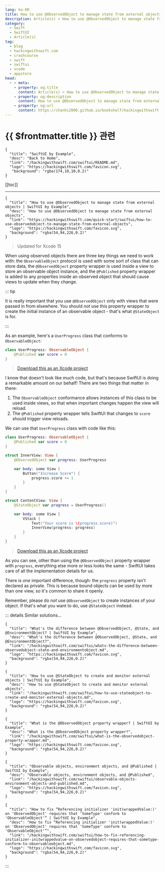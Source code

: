 ```yaml
---
lang: ko-KR
title: How to use @ObservedObject to manage state from external objects
description: Article(s) > How to use @ObservedObject to manage state from external objects
category:
  - Swift
  - SwiftUI
  - Article(s)
tag: 
  - blog
  - hackingwithswift.com
  - crashcourse
  - swift
  - swiftui
  - xcode
  - appstore
head:
  - - meta:
    - property: og:title
      content: Article(s) > How to use @ObservedObject to manage state from external objects
    - property: og:description
      content: How to use @ObservedObject to manage state from external objects
    - property: og:url
      content: https://chanhi2000.github.io/bookshelf/hackingwithswift.com/swiftui/how-to-use-observedobject-to-manage-state-from-external-objects.html
---
```


# {{ $frontmatter.title }} 관련

```component VPCard
{
  "title": "SwiftUI by Example",
  "desc": "Back to Home",
  "link": "/hackingwithswift.com/swiftui/README.md",
  "logo": "https://hackingwithswift.com/favicon.svg",
   "background": "rgba(174,10,10,0.2)"
}
```

[[toc]]

---

```component VPCard
{
  "title": "How to use @ObservedObject to manage state from external objects | SwiftUI by Example",
  "desc": "How to use @ObservedObject to manage state from external objects",
  "link": "https://hackingwithswift.com/quick-start/swiftui/how-to-use-observedobject-to-manage-state-from-external-objects",
  "logo": "https://hackingwithswift.com/favicon.svg",
  "background": "rgba(54,94,226,0.2)"
}
```

> Updated for Xcode 15

When using observed objects there are three key things we need to work with: the `ObservableObject` protocol is used with some sort of class that can store data, the `@ObservedObject` property wrapper is used inside a view to store an observable object instance, and the `@Published` property wrapper is added to any properties inside an observed object that should cause views to update when they change.

::: tip

It is really important that you use `@ObservedObject` only with views that were passed in from elsewhere. You should *not* use this property wrapper to create the initial instance of an observable object - that's what `@StateObject` is for.

:::

As an example, here's a `UserProgress` class that conforms to `ObservableObject`:

```swift
class UserProgress: ObservableObject {
    @Published var score = 0
}
```

> [<FontIcon icon="fas fa-file-zipper"/>Download this as an Xcode project](https://hackingwithswift.com/files/projects/swiftui/how-to-use-observedobject-to-manage-state-from-external-objects-1.zip)

<VidStack src="https://hackingwithswift.com/img/books/quick-start/swiftui/how-to-use-observedobject-to-manage-state-from-external-objects-1~dark.mp4" />

I know that doesn't look like much code, but that's because SwiftUI is doing a remarkable amount on our behalf! There are two things that matter in there:

1. The `ObservableObject` conformance allows instances of this class to be used inside views, so that when important changes happen the view will reload.
2. The `@Published` property wrapper tells SwiftUI that changes to `score` should trigger view reloads.

We can use that `UserProgress` class with code like this:

```swift
class UserProgress: ObservableObject {
    @Published var score = 0
}

struct InnerView: View {
    @ObservedObject var progress: UserProgress

    var body: some View {
        Button("Increase Score") {
            progress.score += 1
        }
    }
}

struct ContentView: View {
    @StateObject var progress = UserProgress()

    var body: some View {
        VStack {
            Text("Your score is \(progress.score)")
            InnerView(progress: progress)
        }
    }
}
```

> [<FontIcon icon="fas fa-file-zipper"/>Download this as an Xcode project](https://hackingwithswift.com/files/projects/swiftui/how-to-use-observedobject-to-manage-state-from-external-objects-1.zip)

<VidStack src="https://hackingwithswift.com/img/books/quick-start/swiftui/how-to-use-observedobject-to-manage-state-from-external-objects-1~dark.mp4" />

As you can see, other than using the `@ObservedObject` property wrapper with `progress`, everything else more or less looks the same - SwiftUI takes care of all the implementation details for us.

There is *one* important difference, though: the `progress` property isn't declared as private. This is because bound objects can be used by more than one view, so it's common to share it openly.

Remember, please do *not* use `@ObservedObject` to create instances of your object. If that's what you want to do, use `@StateObject` instead.

::: details Similar solutions…

```component VPCard
{
  "title": "What's the difference between @ObservedObject, @State, and @EnvironmentObject? | SwiftUI by Example",
  "desc": "What's the difference between @ObservedObject, @State, and @EnvironmentObject?",
  "link": "/hackingwithswift.com/swiftui/whats-the-difference-between-observedobject-state-and-environmentobject.md",
  "logo": "https://hackingwithswift.com/favicon.svg",
  "background": "rgba(54,94,226,0.2)"
}
```

```component VPCard
{
  "title": "How to use @StateObject to create and monitor external objects | SwiftUI by Example",
  "desc": "How to use @StateObject to create and monitor external objects",
  "link": "/hackingwithswift.com/swiftui/how-to-use-stateobject-to-create-and-monitor-external-objects.md",
  "logo": "https://hackingwithswift.com/favicon.svg",
  "background": "rgba(54,94,226,0.2)"
}
```

```component VPCard
{
  "title": "What is the @ObservedObject property wrapper? | SwiftUI by Example",
  "desc": "What is the @ObservedObject property wrapper?",
  "link": "/hackingwithswift.com/swiftui/what-is-the-observedobject-property-wrapper.md",
  "logo": "https://hackingwithswift.com/favicon.svg",
  "background": "rgba(54,94,226,0.2)"
}
```

```component VPCard
{
  "title": "Observable objects, environment objects, and @Published | SwiftUI by Example",
  "desc": "Observable objects, environment objects, and @Published",
  "link": "/hackingwithswift.com/swiftui/observable-objects-environment-objects-and-published.md",
  "logo": "https://hackingwithswift.com/favicon.svg",
  "background": "rgba(54,94,226,0.2)"
}
```

```component VPCard  
{
  "title": "How to fix “Referencing initializer 'init(wrappedValue:)' on 'ObservedObject' requires that 'SomeType' conform to 'ObservableObject'” | SwiftUI by Example",
  "desc": "How to fix “Referencing initializer 'init(wrappedValue:)' on 'ObservedObject' requires that 'SomeType' conform to 'ObservableObject'”",
  "link": "/hackingwithswift.com/swiftui/how-to-fix-referencing-initializer-initwrappedvalue-on-observedobject-requires-that-sometype-conform-to-observableobject.md",
  "logo": "https://hackingwithswift.com/favicon.svg",
  "background": "rgba(54,94,226,0.2)"
}
```

:::

